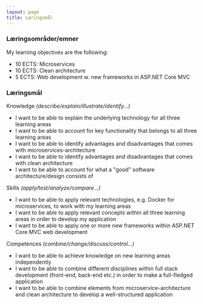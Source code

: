 ```yaml
---
layout: page
title: Læringsmål
---
```


### Læringsområder/emner

My learning objectives are the following:

- 10 ECTS: Microservices
- 10 ECTS: Clean architecture
- 5 ECTS: Web development w. new frameworks in ASP.NET Core MVC

### Læringsmål

Knowledge *(describe/explain/illustrate/identify...)*

- I want to be able to explain the underlying technology for all three learning areas
- I want to be able to account for key functionality that belongs to all three learning areas
- I want to be able to identify advantages and disadvantages that comes with microservices-architecture
- I want to be able to identify advantages and disadvantages that comes with clean architecture
- I want to be able to account for what a "good" software architecture/design consists of

Skills *(apply/test/analyze/compare...)*

- I want to be able to apply relevant technologies, e.g. Docker for microservices, to work with my learning areas
- I want to be able to apply relevant concepts within all three learning areas in order to develop my application
- I want to be able to apply one or more new frameworks within ASP.NET Core MVC web development

Competences *(combine/change/discuss/control...)*

- I want to be able to achieve knowledge on new learning areas independently
- I want to be able to combine different disciplines within full stack development (front-end, back-end etc.) in order to make a full-fledged application
- I want to be able to combine elements from microservice-architecture and clean architecture to develop a well-structured application
